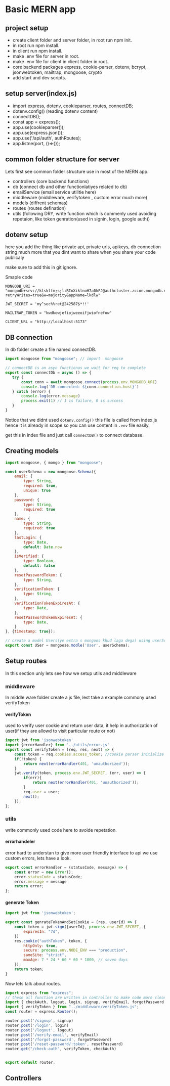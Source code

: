 # Basic MERN app

## project setup

- create client folder and server folder, in root run npm init.
- in root run npm install.
- in client run npm install.
- make .env file for server in root.
- make .env file for client in client folder in root.
- core backend packages express, cookie-parser, dotenv, bcrypt, jsonwebtoken, mailtrap, mongoose, crypto
- add start and dev scripts.

## setup server(index.js)

- import express, dotenv, cookieparser, routes, connectDB;
- dotenv.config() (reading dotenv content)
- connectDB();
- const app = express();
- app.use(cookieparser());
- app.use(express.json());
- app.use('/api/auth', authRoutes);
- app.listne(port, ()=>{});

## common folder structure for server

Lets first see common folder structure use in most of the MERN app.

- controllers (core backend functions)
- db (connect db and other functionlatiyes related to db)
- emailService (email service utilitie here)
- middleware (middleware, verifytoken , custom error much more)
- models (diffrent schemas)
- routes (routes defination)
- utils (following DRY, write function which is commenly used avoiding repetaion, like token genration(used in signin, login, google auth))

## dotenv setup

here you add the thing like private api, private urls, apikeys, db connection string much more that you dint want to share when you share your code publicaly

make sure to add this in git ignore.

Smaple code

```env
MONGODB_URI = "mongodb+srv://klsklfm;s;l:RInXiklnoH7a0hFJ@authcluster.zcioe.mongodb.net/?retryWrites=true&w=majority&appName=lkdlw"

JWT_SECRET = 'my^sec%%ret@242587$*!!'

MAILTRAP_TOKEN = "kwdkowjefiojweeoifjwiofnefow"

CLIENT_URL = "http://localhost:5173"

```

## DB connection

In db folder create a file named connectDB.

 ```js
import mongoose from "mongoose"; // import  mongoose

// connectDB is an asyn functionas we wait for req to complete
export const connectDb = async () => { 
    try {
        const conn = await mongoose.connect(process.env.MONGODB_URI)
        console.log(`DB connected: ${conn.connection.host}`)
    } catch (error) {
        console.log(error.message)
        process.exit(1) // 1 is failure, 0 is success
    }
}
 ````

Notice that we didnt used `dotenv.config()`  this file is called from index.js hence it is already in scope so you can use content in `.env` file easily.

get this in index file and just call `connectDB()` to connect database.

## Creating models

```js
import mongoose, { mongo } from "mongoose";

const userSchema = new mongoose.Schema({
    email: {
        type: String,
        required: true,
        unique: true
    },
    password: {
        type: String,
        required: true
    },
    name: {
        type: String,
        required: true
    },
    lastLogin: {
        type: Date,
        default: Date.now
    },
    isVerified: {
        type: Boolean,
        default: false
    },
    resetPasswordToken: {
        type: String,
    },
    verificationToken: {
        type: String,
    },
    verificationTokenExpiresAt: {
        type: Date,
    },
    resetPasswordTokenExpiresAt: {
        type: Date,
    }
}, {timestamp: true});

// create a model Users(ye extra s mongoos khud laga dega) using userSchema 
export const USer = mongoose.modle('User', userSchema);
```

## Setup routes

In this section unly lets see how we setup utils and middleware

### middleware

In middle ware folder create a js file, lest take a example commony used verifyToken

#### verifyToken

used to verify user cookie and return user data, it help in authorization of user(if they are allowd to visit particular route or not)

```js
import jwt from 'jsonwebtoken'
import {errorHandler} from '../utils/error.js'
export const verifyToken = (req, res, next) => {
    const token = req.cookies.access_token; //cookie parser initialize in index.js
    if(!token) {
        return next(errorHandler(401, 'unauthorized'));
    }
    jwt.verify(token, process.env.JWT_SECRET, (err, user) => {
        if(err){
            return next(errorHandler(401, 'unauthorized'));
        }
        req.user = user;
        next();
    });
};
```

### utils

write commonly used code here to avoide repetation.

#### errorhandeler

error hard to understan to give more user friendly interface to api we use custom errors, lets have a look.

```js
export const errorHandler = (statusCode, message) => {
    const error = new Error();
    error.statusCode = statusCode;
    error.message = message
    return error;
};
```

#### generate Token

```js
import jwt from 'jsonwebtoken';

export const genrateTokenAndSetCookie = (res, userId) => {
    const token = jwt.sign({userId}, process.env.JWT_SECRET, {
        expiresIn: "7d",
    })
    res.cookie("authToken", token, {
        httpOnly: true,
        secure: process.env.NODE_ENV === "production",
        sameSite: "strict",
        maxAge: 7 * 24 * 60 * 60 * 1000, // seven days
    });
    return token;
}
```

Now lets talk about routes.

```js
import express from "express";
// these all function are written in controlles to make code more clean and modular
import { checkAuth, logout, login, signup, verifyEmail, forgotPassword, resetPassword } from "../controllers/auth.controller.js";
import { verifyToken } from "../middleware/verifyToken.js";
const router = express.Router();

router.post('/signup', signup)
router.post('/login', login)
router.post('/logout', logout)
router.post('/verify-email', verifyEmail)
router.post('/forgot-password', forgotPassword)
router.post('/reset-password/:token', resetPassword)
router.get("/check-auth", verifyToken, checkAuth)


export default router;
```

## Controllers

